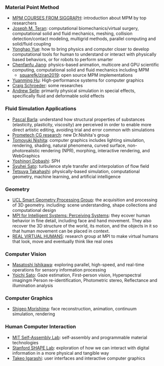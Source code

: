 ### Material Point Method
- [MPM COURSES FROM SIGGRAPH](https://www.seas.upenn.edu/~cffjiang/mpmcourse.html): introduction about MPM by top researchers
- [Joseph M. Teran](https://www.math.ucla.edu/~jteran/): computational biomechanics/virtual surgery, computational solid and fluid mechanics, meshing, collision detection/contact modeling, multigrid methods, parallel computing and solid/fluid coupling
- [Yonghao Yue](http://mns.k.u-tokyo.ac.jp/~yonghao/): how to bring physics and computer closer to develop computational tools for human to understand or interact with physically based behaviors, or for robots to perform smarter
- [Chenfanfu Jiang](https://www.seas.upenn.edu/~cffjiang/): physics-based animation, multicore and GPU scientific computing, computational solid and fluid mechanics including MPM
   - [squarefk/ziran2019](https://github.com/squarefk/ziran2019): open source MPM implementations
- [Yuanming Hu](http://taichi.graphics/me/): High-performance systems for computer graphics
- [Craig Schroeder](https://www.cs.ucr.edu/~craigs/research.html): some researches
- [Andrew Selle](http://www.andyselle.com/): primarily physical simulation in special effects, specifically fluid and deformable solid effects

### Fluid Simulation Applications
- [Pascal Barla](https://www.labri.fr/perso/barla/blog/?page_id=81): understand how structural properties of substances (elasticity, plasticity, viscosity) are perceived in order to enable more direct artistic editing, avoiding trial and error common with simulations
- [Prometech CG research](https://www.prometech.co.jp/cgresearch.html): new Dr.Nishita's group
- [Tomoyuki Nishita](http://nishitalab.org/user/nis/pub_nis.html): computer graphics includes lighting simulation, rendering, shading, natural phenomena, curved surface, non-photorealistic rendering (NPR), morphing, interactive rendering, and WebGraphics
- [Yoshinori Dobashi](https://ime.ist.hokudai.ac.jp/~doba/projects.html): SPH
- [Syuhei Sato](http://nishitalab.org/user/syuhei/index_eng.php): turbulence style transfer and interpolation of flow field
- [Tetsuya Takahashi](http://www.cs.unc.edu/~tetsuya/): physically-based simulation, computational geometry, machine learning, and artificial intelligence

### Geometry
- [UCL Smart Geometry Processing Group](http://geometry.cs.ucl.ac.uk/index.php): the acquisition and processing of 3D geometry. including: scene understanding, shape collections and computational design
- [MPI for Intelligent Systems: Perceiving Systems](https://ps.is.tuebingen.mpg.de/): they ecover human behavior in fine detail, including face and hand movement. They also recover the 3D structure of the world, its motion, and the objects in it so that human movement can be placed in context.
- [REAL VIRTUAL HUMANS](https://virtualhumans.mpi-inf.mpg.de/): research group at MPI to make virtual humans that look, move and eventually think like real ones

### Computer Vision
- [Masatoshi Ishikawa](http://ishikawa-vision.org/index-e.html): exploring parallel, high-speed, and real-time operations for sensory information processing
- [Yoichi Sato](http://www.hci.iis.u-tokyo.ac.jp/ja/research/): Gaze estimation, First-person vision, Hyperspectral imagingm Person re-identification, Photometric stereo, Reflectance and illumination analysis

### Computer Graphics
- [Shigeo Morishima](http://www.mlab.phys.waseda.ac.jp/?lang=en): face reconstruction, animation, continuum simulation, rendering

### Human Computer Interaction
- [MIT Self-Assembly Lab](https://selfassemblylab.mit.edu/): self-assembly and programmable material technologies
- [Stanford SHAPE Lab](http://shape.stanford.edu/): exploration of how we can interact with digital information in a more physical and tangible way
- [Takeo Igarashi](https://www-ui.is.s.u-tokyo.ac.jp/en/): user interfaces and interactive computer graphics
